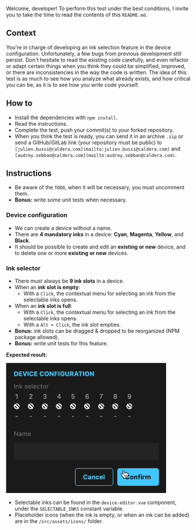 Welcome, developer! To perform this test under the best conditions, I invite you to take the time to read the contents of this `README.md`.

## Context

You're in charge of developing an ink selection feature in the device configuration. Unfortunately, a few bugs from previous development still persist. Don't hesitate to read the existing code carefully, and even refactor or adapt certain things when you think they could be simplified, improved, or there are inconsistencies in the way the code is written. The idea of this test is as much to see how you analyze what already exists, and how critical you can be, as it is to see how you write code yourself.

## How to

- Install the dependencies with `npm install`.
- Read the instructions.
- Complete the test, push your commit(s) to your forked repository.
- When you think the test is ready, you can send it in an archive `.zip` or send a GitHub/GitLab link (your repository must be public) to `[julien.bussi@caldera.com](mailto:julien.bussi@caldera.com)` and `[audrey.sebban@caldera.com](mailto:audrey.sebban@caldera.com)`.

## Instructions

- Be aware of the `TODO`, when it will be necessary, you must uncomment them.
- **Bonus:** write some unit tests when necessary.

### Device configuration

- We can create a device without a name.
- There are **4 mandatory inks** in a device: **Cyan**, **Magenta**, **Yellow**, and **Black**.
- It should be possible to create and edit an **existing or new** device, and to delete one or more **existing or new** devices.

### Ink selector

- There must always be **9 ink slots** in a device.
- When an **ink slot is empty**:
  - With a `Click`, the contextual menu for selecting an ink from the selectable inks opens.
- When an **ink slot is full**:
  - With a `Click`, the contextual menu for selecting an ink from the selectable inks opens.
  - With a `Alt + Click`, the ink slot empties.
- **Bonus:** ink slots can be dragged & dropped to be reorganized (NPM package allowed).
- **Bonus:** write unit tests for this feature.

**Expected result:**

![Ink selector feature](./public/ink-selector-feature.gif)

- Selectable inks can be found in the `device-editor.vue` component, under the `SELECTABLE_INKS` constant variable.
- Placeholder icons (when the ink is empty, or when an ink can be added) are in the `/src/assets/icons/` folder.
